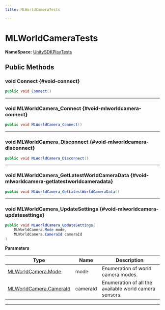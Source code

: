 ```yaml
---
title: MLWorldCameraTests

---
```


# MLWorldCameraTests



**NameSpace:** 
[UnitySDKPlayTests](/unity-api/api/UnitySDKPlayTests/UnitySDKPlayTests.md) 








## Public Methods

### void Connect {#void-connect}

```csharp
public void Connect()
```






-----------

### void MLWorldCamera_Connect {#void-mlworldcamera-connect}

```csharp
public void MLWorldCamera_Connect()
```






-----------

### void MLWorldCamera_Disconnect {#void-mlworldcamera-disconnect}

```csharp
public void MLWorldCamera_Disconnect()
```






-----------

### void MLWorldCamera_GetLatestWorldCameraData {#void-mlworldcamera-getlatestworldcameradata}

```csharp
public void MLWorldCamera_GetLatestWorldCameraData()
```






-----------

### void MLWorldCamera_UpdateSettings {#void-mlworldcamera-updatesettings}

```csharp
public void MLWorldCamera_UpdateSettings(
    MLWorldCamera.Mode mode,
    MLWorldCamera.CameraId cameraId
)
```


**Parameters**

| Type | Name  | Description  | 
|--|--|--|
| [MLWorldCamera.Mode](/unity-api/api/UnityEngine.XR.MagicLeap/MLWorldCamera/UnityEngine.XR.MagicLeap.MLWorldCamera.md#enums-mode) |mode|Enumeration of world camera modes. |
| [MLWorldCamera.CameraId](/unity-api/api/UnityEngine.XR.MagicLeap/MLWorldCamera/UnityEngine.XR.MagicLeap.MLWorldCamera.md#enums-cameraid) |cameraId|Enumeration of all the available world camera sensors. |






-----------

